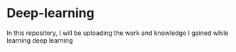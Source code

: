# Deep-learning
In this repository, I will be uploading the work and knowledge I gained while learning deep learning 
